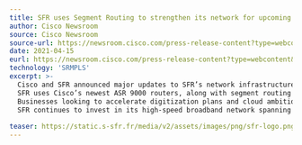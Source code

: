 ```yaml
---
title: SFR uses Segment Routing to strengthen its network for upcoming 5G and IoT services in France
author: Cisco Newsroom
source: Cisco Newsroom
source-url: https://newsroom.cisco.com/press-release-content?type=webcontent&articleId=2154652 
date: 2021-04-15
eurl: https://newsroom.cisco.com/press-release-content?type=webcontent&articleId=2154652 
technology: 'SRMPLS'
excerpt: >-
  Cisco and SFR announced major updates to SFR’s network infrastructure to help businesses in France speed their digitization plans and best prepare for a better, stronger internet for the future.<br />
  SFR uses Cisco’s newest ASR 9000 routers, along with segment routing to strengthen its backbone to support upcoming 5G and IoT services.<br />
  Businesses looking to accelerate digitization plans and cloud ambitions need network resiliency.<br />
  SFR continues to invest in its high-speed broadband network spanning fiber, 4G and 5G to support increased demands for always on connections.
 
teaser: https://static.s-sfr.fr/media/v2/assets/images/png/sfr-logo.png
---
```

